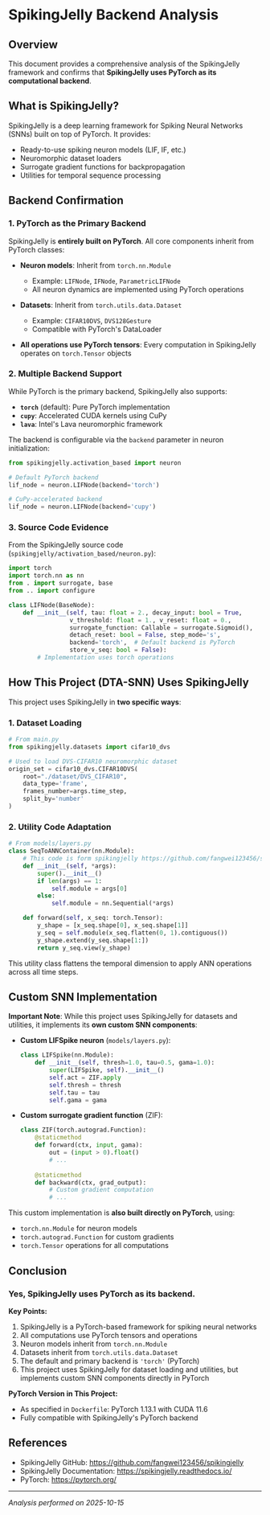 # SpikingJelly Backend Analysis

## Overview

This document provides a comprehensive analysis of the SpikingJelly framework and confirms that **SpikingJelly uses PyTorch as its computational backend**.

## What is SpikingJelly?

SpikingJelly is a deep learning framework for Spiking Neural Networks (SNNs) built on top of PyTorch. It provides:
- Ready-to-use spiking neuron models (LIF, IF, etc.)
- Neuromorphic dataset loaders
- Surrogate gradient functions for backpropagation
- Utilities for temporal sequence processing

## Backend Confirmation

### 1. PyTorch as the Primary Backend

SpikingJelly is **entirely built on PyTorch**. All core components inherit from PyTorch classes:

- **Neuron models**: Inherit from `torch.nn.Module`
  - Example: `LIFNode`, `IFNode`, `ParametricLIFNode`
  - All neuron dynamics are implemented using PyTorch operations
  
- **Datasets**: Inherit from `torch.utils.data.Dataset`
  - Example: `CIFAR10DVS`, `DVS128Gesture`
  - Compatible with PyTorch's DataLoader

- **All operations use PyTorch tensors**: Every computation in SpikingJelly operates on `torch.Tensor` objects

### 2. Multiple Backend Support

While PyTorch is the primary backend, SpikingJelly also supports:

- **`torch`** (default): Pure PyTorch implementation
- **`cupy`**: Accelerated CUDA kernels using CuPy
- **`lava`**: Intel's Lava neuromorphic framework

The backend is configurable via the `backend` parameter in neuron initialization:

```python
from spikingjelly.activation_based import neuron

# Default PyTorch backend
lif_node = neuron.LIFNode(backend='torch')

# CuPy-accelerated backend
lif_node = neuron.LIFNode(backend='cupy')
```

### 3. Source Code Evidence

From the SpikingJelly source code (`spikingjelly/activation_based/neuron.py`):

```python
import torch
import torch.nn as nn
from . import surrogate, base
from .. import configure

class LIFNode(BaseNode):
    def __init__(self, tau: float = 2., decay_input: bool = True, 
                 v_threshold: float = 1., v_reset: float = 0., 
                 surrogate_function: Callable = surrogate.Sigmoid(),
                 detach_reset: bool = False, step_mode='s', 
                 backend='torch',  # Default backend is PyTorch
                 store_v_seq: bool = False):
        # Implementation uses torch operations
```

## How This Project (DTA-SNN) Uses SpikingJelly

This project uses SpikingJelly in **two specific ways**:

### 1. Dataset Loading

```python
# From main.py
from spikingjelly.datasets import cifar10_dvs

# Used to load DVS-CIFAR10 neuromorphic dataset
origin_set = cifar10_dvs.CIFAR10DVS(
    root="./dataset/DVS_CIFAR10", 
    data_type='frame', 
    frames_number=args.time_step, 
    split_by='number'
)
```

### 2. Utility Code Adaptation

```python
# From models/layers.py
class SeqToANNContainer(nn.Module):
    # This code is form spikingjelly https://github.com/fangwei123456/spikingjelly
    def __init__(self, *args):
        super().__init__()
        if len(args) == 1:
            self.module = args[0]
        else:
            self.module = nn.Sequential(*args)

    def forward(self, x_seq: torch.Tensor):
        y_shape = [x_seq.shape[0], x_seq.shape[1]]
        y_seq = self.module(x_seq.flatten(0, 1).contiguous())
        y_shape.extend(y_seq.shape[1:])
        return y_seq.view(y_shape)
```

This utility class flattens the temporal dimension to apply ANN operations across all time steps.

## Custom SNN Implementation

**Important Note**: While this project uses SpikingJelly for datasets and utilities, it implements its **own custom SNN components**:

- **Custom LIFSpike neuron** (`models/layers.py`):
  ```python
  class LIFSpike(nn.Module):
      def __init__(self, thresh=1.0, tau=0.5, gama=1.0):
          super(LIFSpike, self).__init__()
          self.act = ZIF.apply
          self.thresh = thresh
          self.tau = tau
          self.gama = gama
  ```

- **Custom surrogate gradient function** (ZIF):
  ```python
  class ZIF(torch.autograd.Function):
      @staticmethod
      def forward(ctx, input, gama):
          out = (input > 0).float()
          # ...
      
      @staticmethod
      def backward(ctx, grad_output):
          # Custom gradient computation
          # ...
  ```

This custom implementation is **also built directly on PyTorch**, using:
- `torch.nn.Module` for neuron models
- `torch.autograd.Function` for custom gradients
- `torch.Tensor` operations for all computations

## Conclusion

### Yes, SpikingJelly uses PyTorch as its backend.

**Key Points:**
1. SpikingJelly is a PyTorch-based framework for spiking neural networks
2. All computations use PyTorch tensors and operations
3. Neuron models inherit from `torch.nn.Module`
4. Datasets inherit from `torch.utils.data.Dataset`
5. The default and primary backend is `'torch'` (PyTorch)
6. This project uses SpikingJelly for dataset loading and utilities, but implements custom SNN components directly in PyTorch

**PyTorch Version in This Project:**
- As specified in `Dockerfile`: PyTorch 1.13.1 with CUDA 11.6
- Fully compatible with SpikingJelly's PyTorch backend

## References

- SpikingJelly GitHub: https://github.com/fangwei123456/spikingjelly
- SpikingJelly Documentation: https://spikingjelly.readthedocs.io/
- PyTorch: https://pytorch.org/

---

*Analysis performed on 2025-10-15*
